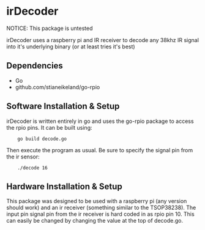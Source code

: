 irDecoder
=======

NOTICE: This package is untested

irDecoder uses a raspberry pi and IR receiver to decode any 38khz IR signal into it's underlying binary (or at least tries it's best)

Dependencies
------------
- Go
- github.com/stianeikeland/go-rpio

Software Installation & Setup
-----------------------------
irDecoder is written entirely in go and uses the go-rpio package to access the rpio pins. It can be built using:
        
        go build decode.go

Then execute the program as usual. Be sure to specify the signal pin from the ir sensor:
        
        ./decode 16

Hardware Installation & Setup
-----------------------------
This package was designed to be used with a raspberry pi (any version should work) and an ir receiver (something similar to the TSOP38238). The input pin signal pin from the ir receiver is hard coded in as rpio pin 10. This can easily be changed by changing the value at the top of decode.go. 
